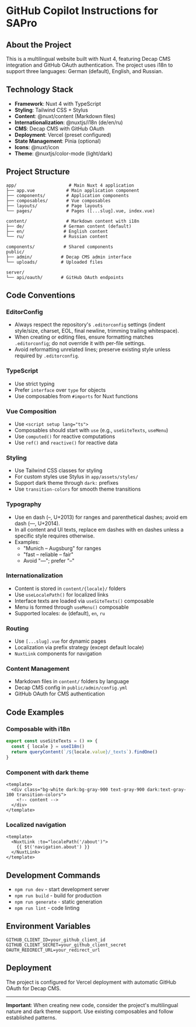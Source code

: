 # GitHub Copilot Instructions for SAPro

## About the Project

This is a multilingual website built with Nuxt 4, featuring Decap CMS integration and GitHub OAuth authentication. The project uses i18n to support three languages: German (default), English, and Russian.

## Technology Stack

- **Framework**: Nuxt 4 with TypeScript
- **Styling**: Tailwind CSS + Stylus
- **Content**: @nuxt/content (Markdown files)
- **Internationalization**: @nuxtjs/i18n (de/en/ru)
- **CMS**: Decap CMS with GitHub OAuth
- **Deployment**: Vercel (preset configured)
- **State Management**: Pinia (optional)
- **Icons**: @nuxt/icon
- **Theme**: @nuxtjs/color-mode (light/dark)

## Project Structure

```
app/                    # Main Nuxt 4 application
├── app.vue            # Main application component
├── components/        # Application components
├── composables/       # Vue composables
├── layouts/           # Page layouts
└── pages/             # Pages ([...slug].vue, index.vue)

content/               # Markdown content with i18n
├── de/               # German content (default)
├── en/               # English content
└── ru/               # Russian content

components/           # Shared components
public/
├── admin/           # Decap CMS admin interface
└── uploads/         # Uploaded files

server/
└── api/oauth/       # GitHub OAuth endpoints
```

## Code Conventions

### EditorConfig
- Always respect the repository's `.editorconfig` settings (indent style/size, charset, EOL, final newline, trimming trailing whitespace).
- When creating or editing files, ensure formatting matches `.editorconfig`; do not override it with per-file settings.
- Avoid reformatting unrelated lines; preserve existing style unless required by `.editorconfig`.

### TypeScript

- Use strict typing
- Prefer `interface` over `type` for objects
- Use composables from `#imports` for Nuxt functions

### Vue Composition

- Use `<script setup lang="ts">`
- Composables should start with `use` (e.g., `useSiteTexts`, `useMenu`)
- Use `computed()` for reactive computations
- Use `ref()` and `reactive()` for reactive data

### Styling

- Use Tailwind CSS classes for styling
- For custom styles use Stylus in `app/assets/styles/`
- Support dark theme through `dark:` prefixes
- Use `transition-colors` for smooth theme transitions

### Typography

- Use en dash (–, U+2013) for ranges and parenthetical dashes; avoid em dash (—, U+2014).
- In all content and UI texts, replace em dashes with en dashes unless a specific style requires otherwise.
- Examples:
  - "Munich – Augsburg" for ranges
  - "fast – reliable – fair"
  - Avoid "—"; prefer "–"

### Internationalization

- Content is stored in `content/{locale}/` folders
- Use `useLocalePath()` for localized links
- Interface texts are loaded via `useSiteTexts()` composable
- Menu is formed through `useMenu()` composable
- Supported locales: `de` (default), `en`, `ru`

### Routing

- Use `[...slug].vue` for dynamic pages
- Localization via prefix strategy (except default locale)
- `NuxtLink` components for navigation

### Content Management

- Markdown files in `content/` folders by language
- Decap CMS config in `public/admin/config.yml`
- GitHub OAuth for CMS authentication

## Code Examples

### Composable with i18n

```typescript
export const useSiteTexts = () => {
  const { locale } = useI18n()
  return queryContent(`/${locale.value}/_texts`).findOne()
}
```

### Component with dark theme

```vue
<template>
  <div class="bg-white dark:bg-gray-900 text-gray-900 dark:text-gray-100 transition-colors">
    <!-- content -->
  </div>
</template>
```

### Localized navigation

```vue
<template>
  <NuxtLink :to="localePath('/about')">
    {{ $t('navigation.about') }}
  </NuxtLink>
</template>
```

## Development Commands

- `npm run dev` - start development server
- `npm run build` - build for production
- `npm run generate` - static generation
- `npm run lint` - code linting

## Environment Variables

```env
GITHUB_CLIENT_ID=your_github_client_id
GITHUB_CLIENT_SECRET=your_github_client_secret
OAUTH_REDIRECT_URL=your_redirect_url
```

## Deployment

The project is configured for Vercel deployment with automatic GitHub OAuth for Decap CMS.

---

**Important**: When creating new code, consider the project's multilingual nature and dark theme support. Use existing composables and follow established patterns.
